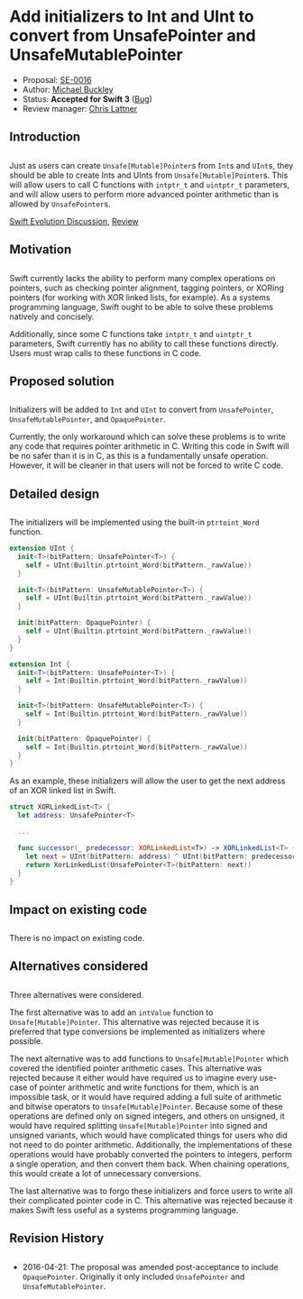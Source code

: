 # Add initializers to Int and UInt to convert from UnsafePointer and UnsafeMutablePointer

* Proposal: [SE-0016](https://github.com/apple/swift-evolution/blob/master/proposals/0016-initializers-for-converting-unsafe-pointers-to-ints.md)
* Author: [Michael Buckley](https://github.com/MichaelBuckley)
* Status: **Accepted for Swift 3** ([Bug](https://bugs.swift.org/browse/SR-1115))
* Review manager: [Chris Lattner](https://github.com/lattner)

## Introduction
## 
Just as users can create `Unsafe[Mutable]Pointer`s from `Int`s and `UInt`s, they
should be able to create Ints and UInts from `Unsafe[Mutable]Pointer`s. This will
allow users to call C functions with `intptr_t` and `uintptr_t` parameters, and will
allow users to perform more advanced pointer arithmetic than is allowed by
`UnsafePointer`s.

[Swift Evolution Discussion](http://thread.gmane.org/gmane.comp.lang.swift.evolution/10044), [Review](http://thread.gmane.org/gmane.comp.lang.swift.evolution/12696)

## Motivation
## 
Swift currently lacks the ability to perform many complex operations on
pointers, such as checking pointer alignment, tagging pointers, or XORing
pointers (for working with XOR linked lists, for example). As a systems
programming language, Swift ought to be able to solve these problems natively
and concisely.

Additionally, since some C functions take `intptr_t` and `uintptr_t` parameters,
Swift currently has no ability to call these functions directly. Users must wrap
calls to these functions in C code.

## Proposed solution
## 
Initializers will be added to `Int` and `UInt` to convert from `UnsafePointer`,
`UnsafeMutablePointer`, and `OpaquePointer`.

Currently, the only workaround which can solve these problems is to write any
code that requires pointer arithmetic in C. Writing this code in Swift will be
no safer than it is in C, as this is a fundamentally unsafe operation. However,
it will be cleaner in that users will not be forced to write C code.

## Detailed design
## 
The initializers will be implemented using the built-in `ptrtoint_Word` function.

```swift
extension UInt {
  init<T>(bitPattern: UnsafePointer<T>) {
    self = UInt(Builtin.ptrtoint_Word(bitPattern._rawValue))
  }

  init<T>(bitPattern: UnsafeMutablePointer<T>) {
    self = UInt(Builtin.ptrtoint_Word(bitPattern._rawValue))
  }

  init(bitPattern: OpaquePointer) {
    self = UInt(Builtin.ptrtoint_Word(bitPattern._rawValue))
  }
}

extension Int {
  init<T>(bitPattern: UnsafePointer<T>) {
    self = Int(Builtin.ptrtoint_Word(bitPattern._rawValue))
  }

  init<T>(bitPattern: UnsafeMutablePointer<T>) {
    self = Int(Builtin.ptrtoint_Word(bitPattern._rawValue))
  }

  init(bitPattern: OpaquePointer) {
    self = Int(Builtin.ptrtoint_Word(bitPattern._rawValue))
  }
}
```

As an example, these initializers will allow the user to get the next address of
an XOR linked list in Swift.

```swift
struct XORLinkedList<T> {
  let address: UnsafePointer<T>

  ...

  func successor(_ predecessor: XORLinkedList<T>) -> XORLinkedList<T> {
    let next = UInt(bitPattern: address) ^ UInt(bitPattern: predecessor.address)
    return XorLinkedList(UnsafePointer<T>(bitPattern: next))
  }
}
```

## Impact on existing code
## 
There is no impact on existing code.

## Alternatives considered
## 
Three alternatives were considered.

The first alternative was to add an `intValue` function to `Unsafe[Mutable]Pointer`.
This alternative was rejected because it is preferred that type conversions be
implemented as initializers where possible.

The next alternative was to add functions to `Unsafe[Mutable]Pointer` which
covered the identified pointer arithmetic cases. This alternative was rejected
because it either would have required us to imagine every use-case of pointer
arithmetic and write functions for them, which is an impossible task, or it
would have required adding a full suite of arithmetic and bitwise operators to
`Unsafe[Mutable]Pointer`. Because some of these operations are defined only on
signed integers, and others on unsigned, it would have required splitting
`Unsafe[Mutable]Pointer` into signed and unsigned variants, which would have
complicated things for users who did not need to do pointer arithmetic.
Additionally, the implementations of these operations would have probably
converted the pointers to integers, perform a single operation, and then convert
them back. When chaining operations, this would create a lot of unnecessary
conversions.

The last alternative was to forgo these initializers and force users to write
all their complicated pointer code in C. This alternative was rejected because
it makes Swift less useful as a systems programming language.

## Revision History
##

- 2016-04-21: The proposal was amended post-acceptance to include 
  `OpaquePointer`. Originally it only included `UnsafePointer` and
  `UnsafeMutablePointer`.
